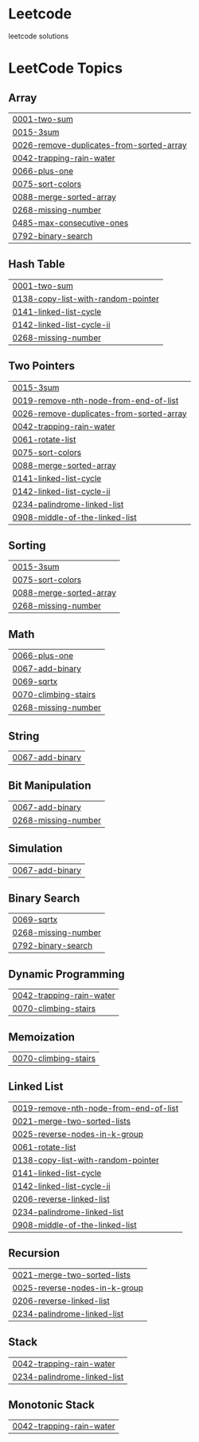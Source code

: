 # Leetcode
leetcode solutions

<!---LeetCode Topics Start-->
# LeetCode Topics
## Array
|  |
| ------- |
| [0001-two-sum](https://github.com/snehalatha88/Leetcode/tree/master/0001-two-sum) |
| [0015-3sum](https://github.com/snehalatha88/Leetcode/tree/master/0015-3sum) |
| [0026-remove-duplicates-from-sorted-array](https://github.com/snehalatha88/Leetcode/tree/master/0026-remove-duplicates-from-sorted-array) |
| [0042-trapping-rain-water](https://github.com/snehalatha88/Leetcode/tree/master/0042-trapping-rain-water) |
| [0066-plus-one](https://github.com/snehalatha88/Leetcode/tree/master/0066-plus-one) |
| [0075-sort-colors](https://github.com/snehalatha88/Leetcode/tree/master/0075-sort-colors) |
| [0088-merge-sorted-array](https://github.com/snehalatha88/Leetcode/tree/master/0088-merge-sorted-array) |
| [0268-missing-number](https://github.com/snehalatha88/Leetcode/tree/master/0268-missing-number) |
| [0485-max-consecutive-ones](https://github.com/snehalatha88/Leetcode/tree/master/0485-max-consecutive-ones) |
| [0792-binary-search](https://github.com/snehalatha88/Leetcode/tree/master/0792-binary-search) |
## Hash Table
|  |
| ------- |
| [0001-two-sum](https://github.com/snehalatha88/Leetcode/tree/master/0001-two-sum) |
| [0138-copy-list-with-random-pointer](https://github.com/snehalatha88/Leetcode/tree/master/0138-copy-list-with-random-pointer) |
| [0141-linked-list-cycle](https://github.com/snehalatha88/Leetcode/tree/master/0141-linked-list-cycle) |
| [0142-linked-list-cycle-ii](https://github.com/snehalatha88/Leetcode/tree/master/0142-linked-list-cycle-ii) |
| [0268-missing-number](https://github.com/snehalatha88/Leetcode/tree/master/0268-missing-number) |
## Two Pointers
|  |
| ------- |
| [0015-3sum](https://github.com/snehalatha88/Leetcode/tree/master/0015-3sum) |
| [0019-remove-nth-node-from-end-of-list](https://github.com/snehalatha88/Leetcode/tree/master/0019-remove-nth-node-from-end-of-list) |
| [0026-remove-duplicates-from-sorted-array](https://github.com/snehalatha88/Leetcode/tree/master/0026-remove-duplicates-from-sorted-array) |
| [0042-trapping-rain-water](https://github.com/snehalatha88/Leetcode/tree/master/0042-trapping-rain-water) |
| [0061-rotate-list](https://github.com/snehalatha88/Leetcode/tree/master/0061-rotate-list) |
| [0075-sort-colors](https://github.com/snehalatha88/Leetcode/tree/master/0075-sort-colors) |
| [0088-merge-sorted-array](https://github.com/snehalatha88/Leetcode/tree/master/0088-merge-sorted-array) |
| [0141-linked-list-cycle](https://github.com/snehalatha88/Leetcode/tree/master/0141-linked-list-cycle) |
| [0142-linked-list-cycle-ii](https://github.com/snehalatha88/Leetcode/tree/master/0142-linked-list-cycle-ii) |
| [0234-palindrome-linked-list](https://github.com/snehalatha88/Leetcode/tree/master/0234-palindrome-linked-list) |
| [0908-middle-of-the-linked-list](https://github.com/snehalatha88/Leetcode/tree/master/0908-middle-of-the-linked-list) |
## Sorting
|  |
| ------- |
| [0015-3sum](https://github.com/snehalatha88/Leetcode/tree/master/0015-3sum) |
| [0075-sort-colors](https://github.com/snehalatha88/Leetcode/tree/master/0075-sort-colors) |
| [0088-merge-sorted-array](https://github.com/snehalatha88/Leetcode/tree/master/0088-merge-sorted-array) |
| [0268-missing-number](https://github.com/snehalatha88/Leetcode/tree/master/0268-missing-number) |
## Math
|  |
| ------- |
| [0066-plus-one](https://github.com/snehalatha88/Leetcode/tree/master/0066-plus-one) |
| [0067-add-binary](https://github.com/snehalatha88/Leetcode/tree/master/0067-add-binary) |
| [0069-sqrtx](https://github.com/snehalatha88/Leetcode/tree/master/0069-sqrtx) |
| [0070-climbing-stairs](https://github.com/snehalatha88/Leetcode/tree/master/0070-climbing-stairs) |
| [0268-missing-number](https://github.com/snehalatha88/Leetcode/tree/master/0268-missing-number) |
## String
|  |
| ------- |
| [0067-add-binary](https://github.com/snehalatha88/Leetcode/tree/master/0067-add-binary) |
## Bit Manipulation
|  |
| ------- |
| [0067-add-binary](https://github.com/snehalatha88/Leetcode/tree/master/0067-add-binary) |
| [0268-missing-number](https://github.com/snehalatha88/Leetcode/tree/master/0268-missing-number) |
## Simulation
|  |
| ------- |
| [0067-add-binary](https://github.com/snehalatha88/Leetcode/tree/master/0067-add-binary) |
## Binary Search
|  |
| ------- |
| [0069-sqrtx](https://github.com/snehalatha88/Leetcode/tree/master/0069-sqrtx) |
| [0268-missing-number](https://github.com/snehalatha88/Leetcode/tree/master/0268-missing-number) |
| [0792-binary-search](https://github.com/snehalatha88/Leetcode/tree/master/0792-binary-search) |
## Dynamic Programming
|  |
| ------- |
| [0042-trapping-rain-water](https://github.com/snehalatha88/Leetcode/tree/master/0042-trapping-rain-water) |
| [0070-climbing-stairs](https://github.com/snehalatha88/Leetcode/tree/master/0070-climbing-stairs) |
## Memoization
|  |
| ------- |
| [0070-climbing-stairs](https://github.com/snehalatha88/Leetcode/tree/master/0070-climbing-stairs) |
## Linked List
|  |
| ------- |
| [0019-remove-nth-node-from-end-of-list](https://github.com/snehalatha88/Leetcode/tree/master/0019-remove-nth-node-from-end-of-list) |
| [0021-merge-two-sorted-lists](https://github.com/snehalatha88/Leetcode/tree/master/0021-merge-two-sorted-lists) |
| [0025-reverse-nodes-in-k-group](https://github.com/snehalatha88/Leetcode/tree/master/0025-reverse-nodes-in-k-group) |
| [0061-rotate-list](https://github.com/snehalatha88/Leetcode/tree/master/0061-rotate-list) |
| [0138-copy-list-with-random-pointer](https://github.com/snehalatha88/Leetcode/tree/master/0138-copy-list-with-random-pointer) |
| [0141-linked-list-cycle](https://github.com/snehalatha88/Leetcode/tree/master/0141-linked-list-cycle) |
| [0142-linked-list-cycle-ii](https://github.com/snehalatha88/Leetcode/tree/master/0142-linked-list-cycle-ii) |
| [0206-reverse-linked-list](https://github.com/snehalatha88/Leetcode/tree/master/0206-reverse-linked-list) |
| [0234-palindrome-linked-list](https://github.com/snehalatha88/Leetcode/tree/master/0234-palindrome-linked-list) |
| [0908-middle-of-the-linked-list](https://github.com/snehalatha88/Leetcode/tree/master/0908-middle-of-the-linked-list) |
## Recursion
|  |
| ------- |
| [0021-merge-two-sorted-lists](https://github.com/snehalatha88/Leetcode/tree/master/0021-merge-two-sorted-lists) |
| [0025-reverse-nodes-in-k-group](https://github.com/snehalatha88/Leetcode/tree/master/0025-reverse-nodes-in-k-group) |
| [0206-reverse-linked-list](https://github.com/snehalatha88/Leetcode/tree/master/0206-reverse-linked-list) |
| [0234-palindrome-linked-list](https://github.com/snehalatha88/Leetcode/tree/master/0234-palindrome-linked-list) |
## Stack
|  |
| ------- |
| [0042-trapping-rain-water](https://github.com/snehalatha88/Leetcode/tree/master/0042-trapping-rain-water) |
| [0234-palindrome-linked-list](https://github.com/snehalatha88/Leetcode/tree/master/0234-palindrome-linked-list) |
## Monotonic Stack
|  |
| ------- |
| [0042-trapping-rain-water](https://github.com/snehalatha88/Leetcode/tree/master/0042-trapping-rain-water) |
<!---LeetCode Topics End-->